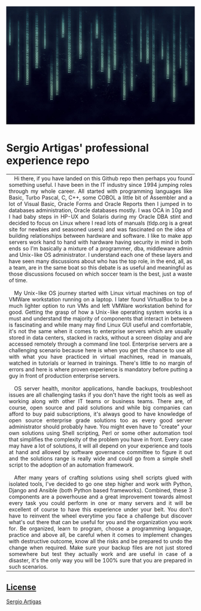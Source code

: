 # ![SA](https://github.com/sartigas/projects/raw/master/media/bincode.jpg)
# Sergio Artigas' professional experience repo
<table>
<tr>
<td align="justify">
&emsp;Hi there, if you have landed on this Github repo then perhaps you found something useful. I have been in the IT industry since 1994 jumping roles through my whole career. All started with programming languages like Basic, Turbo Pascal, C, C++, some COBOL a little bit of Assembler and a lot of Visual Basic, Oracle Forms and Oracle Reports then I jumped in to databases administration, Oracle databases mostly. I was OCA in 10g and I had baby steps in HP-UX and Solaris during my Oracle DBA stint and decided to focus on Linux where I read lots of manuals (tldp.org is a great site for newbies and seasoned users) and was fascinated on the idea of building relationships between hardware and software. I like to make app servers work hand to hand with hardware having security in mind in both ends so I'm basically a mixture of a programmer, dba, middleware admin and Unix-like OS administrator. I understand each one of these layers and have seen many discussions about who has the top role, in the end, all, as a team, are in the same boat so this debate is as useful and meaningful as those discussions focused on which soccer team is the best, just a waste of time.
<br /><br />
&emsp;My Unix-like OS journey started with Linux virtual machines on top of VMWare workstation running on a laptop. I later found VirtualBox to be a much lighter option to run VMs and left VMWare workstation behind for good. Getting the grasp of how a Unix-like operating system works is a must and understand the majority of components that interact in between is fascinating and while many may find Linux GUI useful and comfortable, it's not the same when it comes to enterprise servers which are usually stored in data centers, stacked in racks, without a screen display and are accessed remotely through a command line tool. Enterprise servers are a challenging scenario because here is when you get the chance to use all with what you have practiced in virtual machines, read in manuals, watched in tutorials or learned in trainings. There's little to no margin of errors and here is where proven experience is mandatory before putting a guy in front of production enterprise servers.
<br /><br />
&emsp;OS server health, monitor applications, handle backups, troubleshoot issues are all challenging tasks if you don't have the right tools as well as working along with other IT teams or business teams. There are, of course, open source and paid solutions and while big companies can afford to buy paid subscriptions, it's always good to have knowledge of open source enterprise grade solutions too as every good server administrator should probably have. You might even have to "create" your own solutions using Shell scripting, Perl or some other automation tool that simplifies the complexity of the problem you have in front. Every case may have a lot of solutions, it will all depend on your experience and tools at hand and allowed by software governance committee to figure it out and the solutions range is really wide and could go from a simple shell script to the adoption of an automation framework.
<br /><br />
&emsp;After many years of crafting solutions using shell scripts glued with isolated tools, I've decided to go one step higher and work with Python, Django and Ansible (both Python based frameworks). Combined, these 3 components are a powerhouse and a great improvement towards almost every task you could perform in one or many servers and it will be excellent of course to have this experience under your belt. You don't have to reinvent the wheel everytime you face a challenge but discover what's out there that can be useful for you and the organization you work for. Be organized, learn to program, choose a programming language, practice and above all, be careful when it comes to implement changes with destructive outcome, know all the risks and be prepared to undo the change when required. Make sure your backup files are not just stored somewhere but test they actually work and are useful in case of a disaster, it's the only way you will be 100% sure that you are prepared in such scenarios.
</td>
</tr>
</table>

## [License](https://github.com/sartigas/projects/blob/master/LICENSE)

[Sergio Artigas](https://github.com/sartigas)
